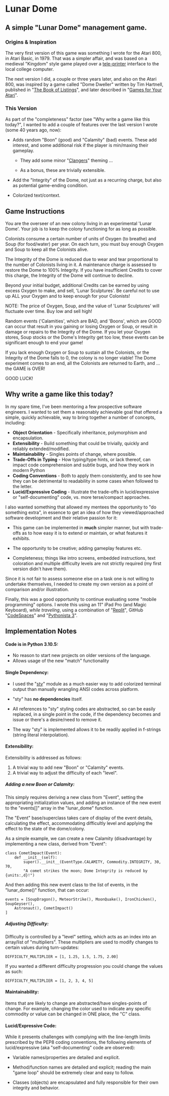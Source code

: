 # Lunar Dome 
## A simple "Lunar Dome" management game.

### Origins & Inspiration
The very first version of this game was something I wrote for the Atari 800, in Atari Basic, in 1979.  That was a simpler affair, and was based on a medieval "Kingdom" style game played over a [tele-printer](https://en.wikipedia.org/wiki/Teleprinter) interface to the local college computer.

The next version I did, a couple or three years later, and also on the Atari 800, was inspired by a game called "Dome Dweller" written by Tim Hartnell, published in "[The Book of Listings](http://bbcmicro.co.uk/game.php?id=3169)", and later described in "[Games for Your Atari](https://atariage.com/forums/topic/292136-games-for-your-atari-book/)".

### This Version
As part of the "completeness" factor (see "Why write a game like this today?", I wanted to add a couple of features over the last version I wrote (some 40 years ago, now):

* Adds random "Boon" (good) and "Calamity" (bad) events.  These add interest, and some additional risk if the player is min/maxing their gameplay.

	* They add some minor "[Clangers](https://en.wikipedia.org/wiki/Clangers)" theming ...
	
	* As a bonus, these are trivially extensible.	

* Add the "Integrity" of the Dome, not just as a recurring charge, but also as potential game-ending condition.

* Colorized text/context.

## Game Instructions

You are the overseer of an new colony living in an experimental 'Lunar Dome'.
Your job is to keep the colony functioning for as long as possible.

Colonists consume a certain number of units of Oxygen (to breathe) and Soup (for food/water) per year. On each turn, you must buy enough Oxygen and Soup to keep all the Colonists alive.

The Integrity of the Dome is reduced due to wear and tear proportional to the number of Colonists living in it. A maintenance charge is assessed to restore the Dome to 100% Integrity. If you have insufficient Credits to cover this charge, the Integrity of the Dome will continue to decline.

Beyond your initial budget, additional Credits can be earned by using excess Oxygen to make, and sell, 'Lunar Sculptures'. Be careful not to use up ALL your Oxygen and to keep enough for your Colonists!

NOTE: The price of Oxygen, Soup, and the value of 'Lunar Sculptures' will fluctuate over time. Buy low and sell high!

Random events ('Calamities', which are BAD, and 'Boons', which are GOOD can occur that result in you gaining or losing Oxygen or Soup, or result in damage or repairs to the Integrity of the Dome. If you let your Oxygen stores, Soup stocks or the Dome's Integrity get too low, these events can be significant
enough to end your game!

If you lack enough Oxygen or Soup to sustain all the Colonists, or the Integrity of the Dome falls to 0, the colony is no longer viable! The Dome experiment comes to an end, all the Colonists are returned to Earth, and ... the GAME is OVER!

GOOD LUCK!

## Why write a game like this today?
In my spare time, I've been mentoring a few prospective software engineers.  I wanted to set them a reasonably achievable goal that offered a simple, quickly achievable, way to bring together a number of concepts, including:

* **Object Orientation** - Specifically inheritance, polymorphism and encapsulation.
* **Extensibility** - Build something that could be trivially, quickly and reliably extended/modified.
* **Maintainability** - Singles points of change, where possible.
* **Trade-Offs in Typing** - How typing/type hints, or lack thereof, can impact code comprehension and subtle bugs, and how they work in modern Python
* **Coding Conventions** - Both to apply them consistently, and to see how they can be detrimental to readability in some cases when followed to the letter.
* **Lucid/Expressive Coding** - Illustrate the trade-offs in lucid/expressive or "self-documenting" code, vs. more terse/compact approaches.

I also wanted something that allowed my mentees the opportunity to "do something extra", in essence to get an idea of how they viewed/approached software development and their relative passion for it:

* This game can be implemented in **much** simpler manner, but with trade-offs as to how easy it is to extend or maintain, or what features it exhibits.

* The opportunity to be creative; adding gameplay features etc.

* Completeness; things like intro screens, embedded instructions, text coloration and multiple difficulty levels are not strictly required (my first version didn't have them).

Since it is not fair to assess someone else on a task one is not willing to undertake themselves, I needed to create my own version as a point of comparison and/or illustration.

Finally, this was a good opportunity to continue evaluating some "mobile programming" options.  I wrote this using an 11" iPad Pro (and Magic Keyboard), *while traveling*, using a combination of "[Replit](https://replit.com)", GitHub "[CodeSpaces](https://github.com/features/codespaces)" and "[Pythonista 3](https://apps.apple.com/us/app/pythonista-3/id1085978097)".

## Implementation Notes
#### Code is in Python 3.10.5:
* No reason to start new projects on older versions of the language.
* Allows usage of the new "match" functionality

#### Single Dependency:

* I used the "[sty](https://pypi.org/project/sty/)" module as a much easier way to add colorized terminal output than manually wrangling ANSI codes across platform.

* "sty" has **no dependencies** itself.

* All references to "sty" styling codes are abstracted, so can be easily replaced, in a single point in the code, if the dependency becomes and issue or there's a desire/need to remove it.

* The way "sty" is implemented allows it to be readily applied in f-strings (string literal interpolation).

#### Extensibility:

Extensibility is addressed as follows:

1. A trivial way to add new "Boon" or "Calamity" events.
2. A trivial way to adjust the difficulty of each "level".

##### Adding a new Boon or Calamity:

This simply requires deriving a new class from "Event", setting the appropriating initialization values, and adding an instance of the new event to the "events[]" array in the "lunar_dome" function.

The "Event" base/superclass takes care of display of the event details, calculating the effect, accommodating difficultly level and applying the effect to the state of the dome/colony.

As a simple example, we can create a new Calamity (disadvantage) by implementing a new class, derived from "Event":

    class CometImpact(Event):
	    def __init__(self):
		    super().__init__(EventType.CALAMITY, Commodity.INTEGRITY, 30, 70,
		    "A comet strikes the moon; Dome Integrity is reduced by {units:,d}!")
		    
And then adding this new event class to the list of events, in the "lunar_dome()" function, that can occur:

    events = [SoupDragon(), MeteorStrike(), MoonQuake(), IronChicken(), SoupGeyser(),    
	    Astronaut(), CometImpact()    
    ]

##### Adjusting Difficulty:

Difficulty is controlled by a "level" setting, which acts as an index into an array/list of "multipliers".  These multipliers are used to modify changes to certain values during turn-updates:

    DIFFICULTY_MULTIPLIER = [1, 1.25, 1.5, 1.75, 2.00]

If you wanted a different difficulty progression you could change the values as such:

    DIFFICULTY_MULTIPLIER = [1, 2, 3, 4, 5]

#### Maintainability:

Items that are likely to change are abstracted/have singles-points of change.  For example, changing the color used to indicate any specific commodity or value can be changed in ONE place, the "C" class.

#### Lucid/Expressive Code:

While it presents challenges with complying with the line-length limits prescribed by the PEP8 coding conventions, the following elements of lucid/expressive (aka "self-documenting" code are observed):

* Variable names/properties are detailed and explicit.

* Method/function names  are detailed and explicit; reading the main "game loop" should be extremely clear and easy to follow.

* Classes (objects) are encapsulated and fully responsible for their own integrity and behavior.
